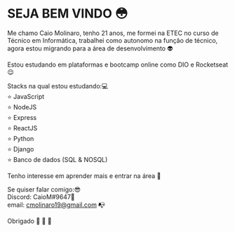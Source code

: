 # SEJA BEM VINDO :flushed:

Me chamo Caio Molinaro, tenho 21 anos, me formei na ETEC no curso de Técnico em Informática, trabalhei como autonomo na função de técnico, agora estou migrando para a área de desenvolvimento :alien:

Estou estudando em plataformas e bootcamp online como DIO e Rocketseat :relieved:

Stacks na qual estou estudando::computer:    
:star: JavaScript  
:star: NodeJS  
:star: Express  
:star: ReactJS  
:star: Python  
:star: Django  
:star: Banco de dados (SQL & NOSQL)  

Tenho interesse em aprender mais e entrar na área :boy:

Se quiser falar comigo::sunglasses:  
Discord: CaioM#9647:pig:  
email: cmolinaro19@gmail.com :mailbox_with_no_mail: 

Obrigado :wave: :facepunch: :open_hands:

